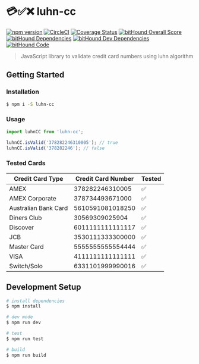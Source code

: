 # 💳✅❌ luhn-cc

[![npm version](https://badge.fury.io/js/luhn-cc.svg)](https://badge.fury.io/js/luhn-cc)
[![CircleCI](https://circleci.com/gh/ianaya89/luhn-cc.svg?style=svg)](https://circleci.com/gh/ianaya89/luhn-cc)
[![Coverage Status](https://coveralls.io/repos/github/ianaya89/luhn-cc/badge.svg?branch=master)](https://coveralls.io/github/ianaya89/luhn-cc?branch=master)
[![bitHound Overall Score](https://www.bithound.io/github/ianaya89/luhn-cc/badges/score.svg)](https://www.bithound.io/github/ianaya89/luhn-cc)
[![bitHound Dependencies](https://www.bithound.io/github/ianaya89/luhn-cc/badges/dependencies.svg)](https://www.bithound.io/github/ianaya89/luhn-cc/master/dependencies/npm)
[![bitHound Dev Dependencies](https://www.bithound.io/github/ianaya89/luhn-cc/badges/devDependencies.svg)](https://www.bithound.io/github/ianaya89/luhn-cc/master/dependencies/npm)
[![bitHound Code](https://www.bithound.io/github/ianaya89/luhn-cc/badges/code.svg)](https://www.bithound.io/github/ianaya89/luhn-cc)


> JavaScript library to validate credit card numbers using luhn algorithm

## Getting Started

### Installation
```bash
$ npm i -S luhn-cc
```

### Usage

```javascript
import luhnCC from 'luhn-cc';

luhnCC.isValid('378282246310005'); // true
luhnCC.isValid('378282246'); // false
```

### Tested Cards
| Credit Card Type     | Credit Card Number | Tested |
|----------------------|--------------------|--------|
| AMEX                 | 378282246310005    | ✅      |
| AMEX Corporate       | 378734493671000    | ✅      |
| Australian Bank Card | 5610591081018250   | ✅      |
| Diners Club          | 30569309025904     | ✅      |
| Discover             | 6011111111111117   | ✅      |
| JCB                  | 3530111333300000   | ✅      |
| Master Card          | 5555555555554444   | ✅      |
| VISA                 | 4111111111111111   | ✅      |
| Switch/Solo          | 6331101999990016   | ✅      |

## Development Setup

```bash
# install dependencies
$ npm install

# dev mode
$ npm run dev

# test
$ npm run test

# build
$ npm run build
```
